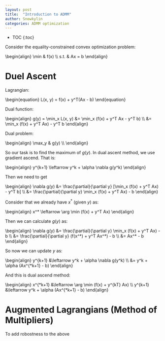 ```yaml
---
layout: post
title:  "Introduction to ADMM"
author: Snowkylin
categories: ADMM optimization
---
```


* TOC
{:toc}

Consider the equality-constrained convex optimization problem:

<span markdown="0">
\begin{align}
    \min & f(x) \\
    s.t. & Ax = b
\end{align}
</span>

# Duel Ascent

Lagrangian:

<span markdown="0">
\begin{equation}
    L(x, y) = f(x) + y^T(Ax - b)
\end{equation}
</span>

Dual function:

<span markdown="0">
\begin{align}
    g(y) = \min_x L(x, y) &= \min_x (f(x) + y^T Ax - y^T b) \\
    &= \min_x (f(x) + y^T Ax) - y^T b
\end{align}
</span>

Dual problem:

<span markdown="0">
\begin{align}
    \max_y & g(y) \\
\end{align}
</span>

So our task is to find the maximum of $g(y)$. In dual ascent method, we use gradient ascend. That is:

<span markdown="0">
\begin{align}
    y^{k+1} \leftarrow y^k + \alpha \nabla g(y^k)
\end{align}
</span>

Then we need to get

<span markdown="0">
\begin{align}
    \nabla g(y) &= \frac{\partial}{\partial y} [\min_x (f(x) + y^T Ax) - y^T b] \\
    &= \frac{\partial}{\partial y} \min_x (f(x) + y^T Ax) - b
\end{align}
</span>

Consider that we already have $x^*$ (given $y$) as:

<span markdown="0">
\begin{align}
    x^* \leftarrow \arg \min (f(x) + y^T Ax)
\end{align}
</span>

Then we can calculate $g(y)$ as:

<span markdown="0">
\begin{align}
    \nabla g(y) &= \frac{\partial}{\partial y} \min_x (f(x) + y^T Ax) - b \\
    &= \frac{\partial}{\partial y} (f(x^*) + y^T Ax^*) - b \\
    &= Ax^* - b
\end{align}
</span>

So now we can update $y$ as:

<span markdown="0">
\begin{align}
    y^{k+1} &\leftarrow y^k + \alpha \nabla g(y^k) \\
    &= y^k + \alpha (Ax^{*k+1} - b)
\end{align}
</span>

And this is dual ascend method:

<span markdown="0">
\begin{align}
    x^{*k+1} &\leftarrow \arg \min (f(x) + y^{kT} Ax) \\
    y^{k+1} &\leftarrow y^k + \alpha (Ax^{*k+1} - b)
\end{align}
</span>

# Augmented Lagrangians (Method of Multipliers)

To add robostness to the above


